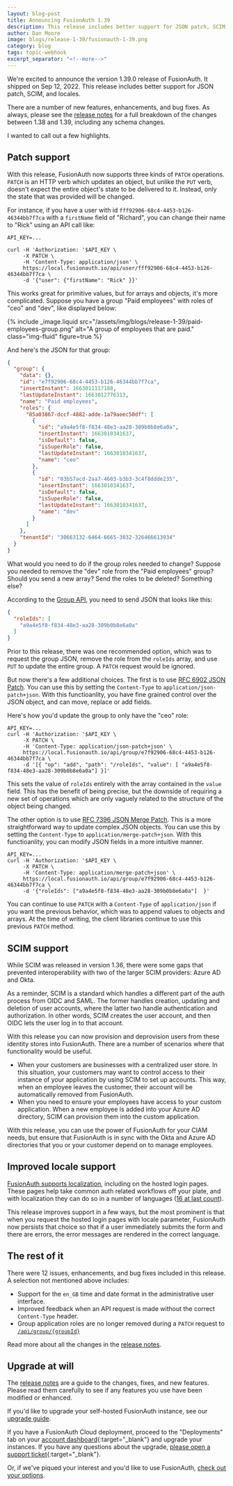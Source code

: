 ```yaml
---
layout: blog-post
title: Announcing FusionAuth 1.39
description: This release includes better support for JSON patch, SCIM, and locales, as well as bug fixes.
author: Dan Moore
image: blogs/release-1-39/fusionauth-1-39.png
category: blog
tags: topic-webhook
excerpt_separator: "<!--more-->"
---
```


We're excited to announce the version 1.39.0 release of FusionAuth. It shipped on Sep 12, 2022. This release includes better support for JSON patch, SCIM, and locales.

<!--more-->

There are a number of new features, enhancements, and bug fixes. As always, please see the [release notes](/docs/v1/tech/release-notes#version-1-39-0) for a full breakdown of the changes between 1.38 and 1.39, including any schema changes. 

I wanted to call out a few highlights.

## Patch support

With this release, FusionAuth now supports three kinds of `PATCH` operations. `PATCH` is an HTTP verb which updates an object, but unlike the `PUT` verb, doesn't expect the entire object's state to be delivered to it. Instead, only the state that was provided will be changed.

For instance, if you have a user with id `fff92906-68c4-4453-b126-46344bb7f7ca` with a `firstName` field of "Richard", you can change their name to "Rick" using an API call like:

```
API_KEY=...

curl -H 'Authorization: '$API_KEY \
     -X PATCH \
     -H 'Content-Type: application/json' \
     https://local.fusionauth.io/api/user/fff92906-68c4-4453-b126-46344bb7f7ca \
     -d '{"user": {"firstName": "Rick" }}'
```

This works great for primitive values, but for arrays and objects, it's more complicated. Suppose you have a group "Paid employees" with roles of "ceo" and "dev", like displayed below:

{% include _image.liquid src="/assets/img/blogs/release-1-39/paid-employees-group.png" alt="A group of employees that are paid." class="img-fluid" figure=true %}

And here's the JSON for that group:

```json
{
  "group": {
    "data": {},
    "id": "e7f92906-68c4-4453-b126-46344bb7f7ca",
    "insertInstant": 1663011117188,
    "lastUpdateInstant": 1663012776313,
    "name": "Paid employees",
    "roles": {
      "85a03867-dccf-4882-adde-1a79aeec50df": [
        {
          "id": "a9a4e5f8-f834-48e3-aa28-309b0b8e6a0a",
          "insertInstant": 1663010341637,
          "isDefault": false,
          "isSuperRole": false,
          "lastUpdateInstant": 1663010341637,
          "name": "ceo"
        },
        {
          "id": "03b57acd-2aa7-4603-b3b3-3c4f8ddde235",
          "insertInstant": 1663010341637,
          "isDefault": false,
          "isSuperRole": false,
          "lastUpdateInstant": 1663010341637,
          "name": "dev"
        }
      ]
    },
    "tenantId": "30663132-6464-6665-3032-326466613934"
  }
}
```

What would you need to do if the group roles needed to change? Suppose you needed to remove the "dev" role from the "Paid employees" group? Should you send a new array? Send the roles to be deleted? Something else? 

According to the [Group API](/docs/v1/tech/apis/groups#update-a-group), you need to send JSON that looks like this:

```json
{
  "roleIds": [
    "a9a4e5f8-f834-48e3-aa28-309b0b8e6a0a"
  ]
}
```

Prior to this release, there was one recommended option, which was to request the group JSON, remove the role from the `roleIds` array, and use `PUT` to update the entire group. A `PATCH` request would be ignored.

But now there's a few additional choices. The first is to use [RFC 6902 JSON Patch](https://www.rfc-editor.org/rfc/rfc6902). You can use this by setting the `Content-Type` to `application/json-patch+json`. With this functioanlity, you have fine grained control over the JSON object, and can move, replace or add fields.

Here's how you'd update the group to only have the "ceo" role:

```
API_KEY=...
curl -H 'Authorization: '$API_KEY \
     -X PATCH \
     -H 'Content-Type: application/json-patch+json' \
     https://local.fusionauth.io/api/group/e7f92906-68c4-4453-b126-46344bb7f7ca \
     -d '[{ "op": "add", "path": "/roleIds", "value": [ "a9a4e5f8-f834-48e3-aa28-309b0b8e6a0a"] }]'
```

This sets the value of `roleIds` entirely with the array contained in the `value` field. This has the benefit of being precise, but the downside of requiring a new set of operations which are only vaguely related to the structure of the object being changed.

The other option is to use [RFC 7396 JSON Merge Patch](https://www.rfc-editor.org/rfc/rfc7396). This is a more straightforward way to update complex JSON objects. You can use this by setting the `Content-Type` to `application/merge-patch+json`. With this functioanlity, you can modify JSON fields in a more intuitive manner.

```
API_KEY=...
curl -H 'Authorization: '$API_KEY \
     -X PATCH \
     -H 'Content-Type: application/merge-patch+json' \
     https://local.fusionauth.io/api/group/e7f92906-68c4-4453-b126-46344bb7f7ca \
     -d '{"roleIds": ["a9a4e5f8-f834-48e3-aa28-309b0b8e6a0a"]  }'
```

You can continue to use `PATCH` with a `Content-Type` of `application/json` if you want the previous behavior, which was to append values to objects and arrays. At the time of writing, the client libraries continue to use this previous `PATCH` method.

## SCIM support

While SCIM was released in version 1.36, there were some gaps that prevented interoperability with two of the larger SCIM providers: Azure AD and Okta.

As a reminder, SCIM is a standard which handles a different part of the auth process from OIDC and SAML. The former handles creation, updating and deletion of user accounts, where the latter two handle authentication and authorization. In other words, SCIM creates the user account, and then OIDC lets the user log in to that account.

With this release you can now provision and deprovision users from these identity stores into FusionAuth. There are a number of scenarios where that functionality would be useful.

* When your customers are businesses with a centralized user store. In this situation, your customers may want to control access to their instance of your application by using SCIM to set up accounts. This way, when an employee leaves the customer, their account will be automatically removed from FusionAuth.
* When you need to ensure your employees have access to your custom application. When a new employee is added into your Azure AD directory, SCIM can provision them into the custom application.

With this release, you can use the power of FusionAuth for your CIAM needs, but ensure that FusionAuth is in sync with the Okta and Azure AD directories that you or your customer depend on to manage employees.

## Improved locale support

[FusionAuth supports localization](/docs/v1/tech/core-concepts/localization-and-internationalization), including on the hosted login pages. These pages help take common auth related workflows off your plate, and with localization they can do so in a number of languages ([16 at last count](https://github.com/FusionAuth/fusionauth-localization/)).

This release improves support in a few ways, but the most prominent is that when you request the hosted login pages with locale parameter, FusionAuth now persists that choice so that if a user immediately submits the form and there are errors, the error messages are rendered in the correct language.

## The rest of it

There were 12 issues, enhancements, and bug fixes included in this release. A selection not mentioned above includes:

* Support for the `en_GB` time and date format in the administrative user interface.
* Improved feedback when an API request is made without the correct `Content-Type` header.
* Group application roles are no longer removed during a `PATCH` request to [`/api/group/{groupId}`](/docs/v1/tech/apis/groups#update-a-group)

Read more about all the changes in the [release notes](/docs/v1/tech/release-notes#version-1-39-0).

## Upgrade at will

The [release notes](/docs/v1/tech/release-notes#version-1-39-0) are a guide to the changes, fixes, and new features. Please read them carefully to see if any features you use have been modified or enhanced.

If you'd like to upgrade your self-hosted FusionAuth instance, see our [upgrade guide](/docs/v1/tech/admin-guide/upgrade). 

If you have a FusionAuth Cloud deployment, proceed to the "Deployments" tab on your [account dashboard](https://account.fusionauth.io/account/deployment/){:target="_blank"} and upgrade your instances. If you have any questions about the upgrade, [please open a support ticket](https://account.fusionauth.io/account/support/){:target="_blank"}.

Or, if we've piqued your interest and you'd like to use FusionAuth, [check out your options](/pricing).

